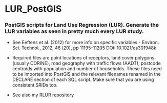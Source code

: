 # LUR_PostGIS
### PostGIS scripts for Land Use Regression (LUR). Generate the LUR variables as seen in pretty much every LUR study. 

- See Eeftens et al. (2012) for more info on specific variables - Environ. Sci. Technol., 2012, 46 (20), pp 11195–11205 DOI: 10.1021/es301948k

- Required files are point locations of receptors, land cover polygons (usually CORINE), road geography with traffic flows (AADT), postcode centroids with population and number of households. These files need to be imported into PostGIS and the relevant filenames renamed in the DECLARE section of each SQL script. Make sure that you are using consistent SRIDs too.

- See also my RLUR repository


